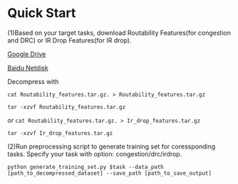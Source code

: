 # Quick Start

(1)Based on your target tasks, download Routability Features(for congestion and DRC) or IR Drop Features(for IR drop).

[Google Drive](https://drive.google.com/drive/folders/1zB002-Aq7OcW0NgiQbkS-GBdmn6hrmZM?usp=sharing)

[Baidu Netdisk](https://drive.google.com/drive/folders/1zB002-Aq7OcW0NgiQbkS-GBdmn6hrmZM?usp=sharing)

Decompress with

`cat Routability_features.tar.gz. > Routability_features.tar.gz`

`tar -xzvf Routability_features.tar.gz`

or 
`cat Routability_features.tar.gz. > Ir_drop_features.tar.gz `

`tar -xzvf Ir_drop_features.tar.gz`


(2)Run preprocessing script to generate training set for coressponding tasks. Specify your task with option: congestion/drc/irdrop.

`python generate_training_set.py $task --data_path [path_to_decompressed_dataset] --save_path [path_to_save_output]`

